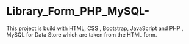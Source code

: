 # Library_Form_PHP_MySQL-
This project is build with HTML, CSS , Bootstrap, JavaScript and PHP , MySQL for Data Store which are taken from the HTML form.
